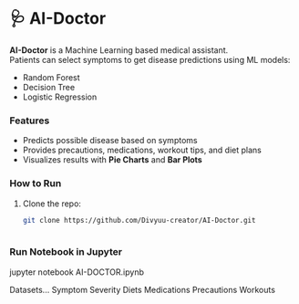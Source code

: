 # 🩺 AI-Doctor

**AI-Doctor** is a Machine Learning based medical assistant.  
Patients can select symptoms to get disease predictions using ML models:

- Random Forest
- Decision Tree
- Logistic Regression  

### Features
- Predicts possible disease based on symptoms  
- Provides precautions, medications, workout tips, and diet plans  
- Visualizes results with **Pie Charts** and **Bar Plots**

### How to Run
1. Clone the repo:
   ```bash
   git clone https://github.com/Divyuu-creator/AI-Doctor.git
    
### Run Notebook in Jupyter
jupyter notebook AI-DOCTOR.ipynb

Datasets...
Symptom Severity
Diets
Medications
Precautions
Workouts

